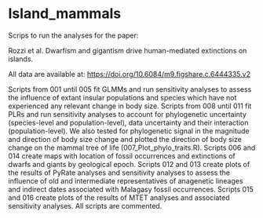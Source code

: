 # Island_mammals

Scrips to run the analyses for the paper:

Rozzi et al. Dwarfism and gigantism drive human-mediated extinctions on islands.

All data are available at: https://doi.org/10.6084/m9.figshare.c.6444335.v2

Scripts from 001 until 005 fit GLMMs and run sensitivity analyses to assess the influence of extant insular populations and species which have not experienced any relevant change in body size. Scripts from 008 until 011 fit PLRs and run sensitivity analyses to account for phylogenetic uncertainty (species-level and population-level), data uncertainty and their interaction (population-level). We also tested for phylogenetic signal in the magnitude and direction of body size change and plotted the direction of body size change on the mammal tree of life (007_Plot_phylo_traits.R). Scripts 006 and 014 create maps with location of fossil occurrences and extinctions of dwarfs and giants by geological epoch. Scripts 012 and 013 create plots of the results of PyRate analyses and sensitivity analyses to assess the influence of old and intermediate representatives of anagenetic lineages and indirect dates associated with Malagasy fossil occurrences. Scripts 015 and 016 create plots of the results of MTET analyses and associated sensitivity analyses. All scripts are commented.
